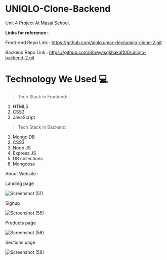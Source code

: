 # UNIQLO-Clone-Backend
Unit 4 Project At Masai School.

**Links for reference :**

Front-end Repo Link :
https://github.com/alokkumar-dev/uniqlo-clone-2.git

Backend Repo Link :
https://github.com/Shreyasgkhakal100/uniqlo-backend-2.git


# Technology We Used :computer:
> Tech Stack in Frontend:
1. HTML5
2. CSS3
3. JavaScript


> Tech Stack in Backend:
1. Mongo DB
2. CSS3
3. Node JS
4. Express JS
5. DB collections
6. Mongoose

About Website :

Landing page

![Screenshot (51)](https://miro.medium.com/max/3786/1*VWWyKuzBCGh2ipERuP4d_Q.png)

Signup

![Screenshot (55)](https://miro.medium.com/max/875/1*NW0hgxzqK31Qebv2MNqkTQ.png)

Products page

![Screenshot (56)](https://miro.medium.com/max/875/1*D4GW0TdEhANt9J4vUOvVBw.png)


Sections page

![Screenshot (58)](https://miro.medium.com/max/875/1*OjQzHmVFRNe43byIqf-jPg.png)
